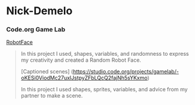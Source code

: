 # Nick-Demelo
### Code.org Game Lab
[RobotFace](https://[NicholasDemelo.github.io/RobotFace/](https://nicholasdemelo.github.io/RobotFace/))
> In this project I used, shapes, variables, and randomness to express my creativity and created a Random Robot Face.
>
> [Captioned scenes] (https://studio.code.org/projects/gamelab/-oKESi0ViodMc27uxlJstpyZFbLQcQ2fajNh5sYKxmo)
>
> In this project I used shapes, sprites, variables, and advice from my partner to make a scene.
